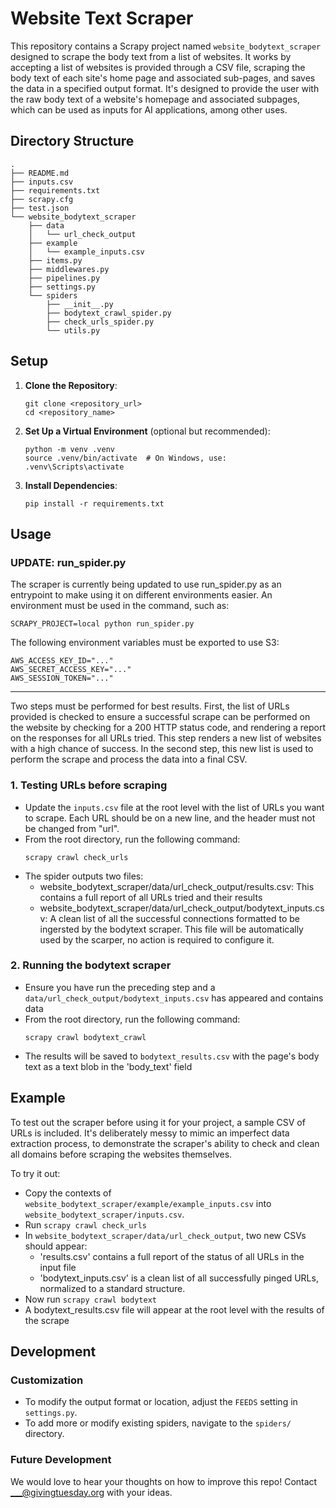 # Website Text Scraper

This repository contains a Scrapy project named `website_bodytext_scraper` designed to scrape the body text from a list of websites. It works by accepting a list of websites is provided through a CSV file, scraping the body text of each site's home page and associated sub-pages, and saves the data in a specified output format. It's designed to provide the user with the raw body text of a website's homepage and associated subpages, which can be used as inputs for AI applications, among other uses.


## Directory Structure

```
.
├── README.md
├── inputs.csv
├── requirements.txt
├── scrapy.cfg
├── test.json
└── website_bodytext_scraper
    ├── data
    │   └── url_check_output
    ├── example
    │   └── example_inputs.csv
    ├── items.py
    ├── middlewares.py
    ├── pipelines.py
    ├── settings.py
    └── spiders
        ├── __init__.py
        ├── bodytext_crawl_spider.py
        ├── check_urls_spider.py
        └── utils.py

```

## Setup

1. **Clone the Repository**:
   ```
   git clone <repository_url>
   cd <repository_name>
   ```

2. **Set Up a Virtual Environment** (optional but recommended):
   ```
   python -m venv .venv
   source .venv/bin/activate  # On Windows, use: .venv\Scripts\activate
   ```

3. **Install Dependencies**:
   ```
   pip install -r requirements.txt
   ```

## Usage

### UPDATE: run_spider.py

The scraper is currently being updated to use run_spider.py as an entrypoint to make using it on different environments easier. An environment must be used in the command, such as:

`SCRAPY_PROJECT=local python run_spider.py`

The following environment variables must be exported to use S3:

```
AWS_ACCESS_KEY_ID="..."
AWS_SECRET_ACCESS_KEY="..."
AWS_SESSION_TOKEN="..."
```

----------------------------------------------------

Two steps must be performed for best results. First, the list of URLs provided is checked to ensure a successful scrape can be performed on the website by checking for a 200 HTTP status code, and rendering a report on the responses for all URLs tried. This step renders a new list of websites with a high chance of success. In the second step, this new list is used to perform the scrape and process the data into a final CSV. 

### 1. Testing URLs before scraping

   - Update the `inputs.csv` file at the root level with the list of URLs you want to scrape. Each URL should be on a new line, and the header must not be changed from "url".
   - From the root directory, run the following command:
     ```
     scrapy crawl check_urls
     ```
   - The spider outputs two files:
      - website_bodytext_scraper/data/url_check_output/results.csv: This contains a full report of all URLs tried and their results 
      - website_bodytext_scraper/data/url_check_output/bodytext_inputs.csv: A clean list of all the successful connections formatted to be ingersted by the bodytext scraper. This file will be automatically used by the scarper, no action is required to configure it.
      

### 2. Running the bodytext scraper
   - Ensure you have run the preceding step and a `data/url_check_output/bodytext_inputs.csv` has appeared and contains data
   - From the root directory, run the following command:
     ```
     scrapy crawl bodytext_crawl
     ```
   - The results will be saved to `bodytext_results.csv` with the page's body text as a text blob in the 'body_text' field

## Example

To test out the scraper before using it for your project, a sample CSV of URLs is included. It's deliberately messy to mimic an imperfect data extraction process, to demonstrate the scraper's ability to check and clean all domains before scraping the websites themselves.

To try it out:
- Copy the contexts of `website_bodytext_scraper/example/example_inputs.csv` into `website_bodytext_scraper/inputs.csv`. 
- Run `scrapy crawl check_urls`
- In `website_bodytext_scraper/data/url_check_output`, two new CSVs should appear:
   - 'results.csv' contains a full report of the status of all URLs in the input file
   - 'bodytext_inputs.csv' is a clean list of all successfully pinged URLs, normalized to a standard structure. 
- Now run `scrapy crawl bodytext`
- A bodytext_results.csv file will appear at the root level with the results of the scrape


## Development

### Customization

- To modify the output format or location, adjust the `FEEDS` setting in `settings.py`.
- To add more or modify existing spiders, navigate to the `spiders/` directory.

### Future Development

We would love to hear your thoughts on how to improve this repo! Contact ___@givingtuesday.org with your ideas.
